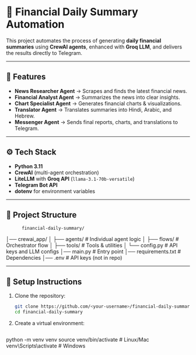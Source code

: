 # 📰 Financial Daily Summary Automation

This project automates the process of generating **daily financial summaries** using **CrewAI agents**, enhanced with **Groq LLM**, and delivers the results directly to Telegram.

---

## 🚀 Features
- **News Researcher Agent** → Scrapes and finds the latest financial news.  
- **Financial Analyst Agent** → Summarizes the news into clear insights.  
- **Chart Specialist Agent** → Generates financial charts & visualizations.  
- **Translator Agent** → Translates summaries into Hindi, Arabic, and Hebrew.  
- **Messenger Agent** → Sends final reports, charts, and translations to Telegram.  

---

## ⚙️ Tech Stack
- **Python 3.11**  
- **CrewAI** (multi-agent orchestration)  
- **LiteLLM** with **Groq API** (`llama-3.1-70b-versatile`)  
- **Telegram Bot API**  
- **dotenv** for environment variables  

---

## 📂 Project Structure
          financial-daily-summary/
│── crewai_app/
│ ├── agents/ # Individual agent logic
│ ├── flows/ # Orchestrator flow
│ ├── tools/ # Tools & utilities
│ └── config.py # API keys and LLM configs
│── main.py # Entry point
│── requirements.txt # Dependencies
│── .env # API keys (not in repo)

---

## 🔑 Setup Instructions
1. Clone the repository:
   ```bash
   git clone https://github.com/<your-username>/financial-daily-summary.git
   cd financial-daily-summary

2. Create a virtual environment:
   ```bash
python -m venv venv
source venv/bin/activate  # Linux/Mac
venv\Scripts\activate     # Windows



